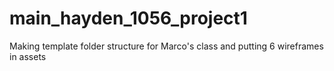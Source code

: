# main_hayden_1056_project1
Making template folder structure for Marco's class and putting 6 wireframes in assets 
